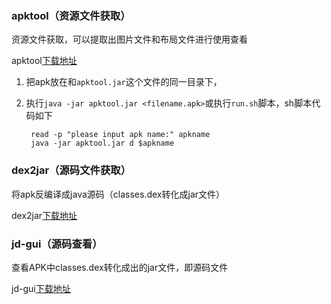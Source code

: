 
### apktool（资源文件获取）
资源文件获取，可以提取出图片文件和布局文件进行使用查看

apktool[下载地址](https://bitbucket.org/iBotPeaches/apktool/downloads)

1. 把apk放在和`apktool.jar`这个文件的同一目录下，

2. 执行`java -jar apktool.jar <filename.apk>`或执行`run.sh`脚本，sh脚本代码如下

		read -p "please input apk name:" apkname
		java -jar apktool.jar d $apkname

### dex2jar（源码文件获取）
将apk反编译成java源码（classes.dex转化成jar文件）

dex2jar[下载地址](http://sourceforge.net/projects/dex2jar/files/)


### jd-gui（源码查看）
查看APK中classes.dex转化成出的jar文件，即源码文件

jd-gui[下载地址](http://jd.benow.ca/)
